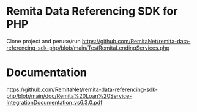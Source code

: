 # Remita Data Referencing SDK for PHP
Clone project and peruse/run https://github.com/RemitaNet/remita-data-referencing-sdk-php/blob/main/TestRemitaLendingServices.php

# Documentation
https://github.com/RemitaNet/remita-data-referencing-sdk-php/blob/main/doc/Remita%20Loan%20Service-IntegrationDocumentation_vs6.3.0.pdf
